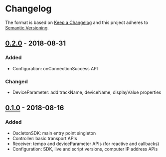 # Changelog

The format is based on [Keep a Changelog] and this project adheres to [Semantic Versioning].

## [0.2.0] - 2018-08-31

### Added
- Configuration: onConnectionSuccess API

### Changed
- DeviceParameter: add trackName, deviceName, displayValue properties

## [0.1.0] - 2018-08-16

### Added
- OscletonSDK: main entry point singleton
- Controller: basic transport APIs
- Receiver: tempo and deviceParameter APIs (for reactive and callbacks)
- Configuration: SDK, live and script versions, computer IP address APIs




[0.2.0]: https://github.com/ArthurVimond/oscleton-android-sdk/releases/tag/0.2.0
[0.1.0]: https://github.com/ArthurVimond/oscleton-android-sdk/releases/tag/0.1.0

[Keep a Changelog]: http://keepachangelog.com/en/1.0.0/
[Semantic Versioning]: http://semver.org/spec/v2.0.0.html